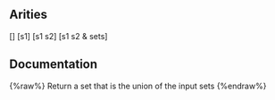## Arities
[]
[s1]
[s1 s2]
[s1 s2 & sets]

## Documentation
{%raw%}
Return a set that is the union of the input sets
{%endraw%}
